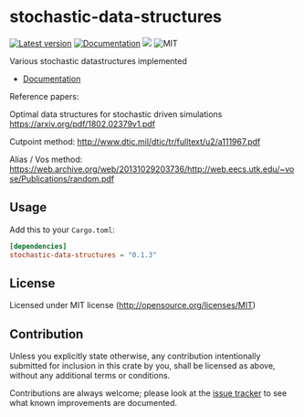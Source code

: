 stochastic-data-structures
=====
[![Latest version](https://img.shields.io/crates/v/stochastic-data-structures.svg)](https://crates.io/crates/stochastic-data-structures)
[![Documentation](https://docs.rs/stochastic-data-structures/badge.svg)](https://docs.rs/stochastic-data-structures)
[![](https://tokei.rs/b1/github/Jasper-Bekkers/stochastic-data-structures)](https://github.com/Jasper-Bekkers/stochastic-data-structures)
![MIT](https://img.shields.io/badge/license-MIT-blue.svg)

Various stochastic datastructures implemented

- [Documentation](https://docs.rs/stochastic-data-structures)

Reference papers:

Optimal data structures for stochastic driven simulations
https://arxiv.org/pdf/1802.02379v1.pdf


Cutpoint method:
http://www.dtic.mil/dtic/tr/fulltext/u2/a111967.pdf

Alias / Vos method:
https://web.archive.org/web/20131029203736/http://web.eecs.utk.edu/~vose/Publications/random.pdf

## Usage

Add this to your `Cargo.toml`:

```toml
[dependencies]
stochastic-data-structures = "0.1.3"
```

## License

Licensed under MIT license (http://opensource.org/licenses/MIT)

## Contribution

Unless you explicitly state otherwise, any contribution intentionally submitted
for inclusion in this crate by you, shall be licensed as above, without any additional terms or conditions.

Contributions are always welcome; please look at the [issue tracker](https://github.com/Jasper-Bekkers/stochastic-data-structures/issues) to see what known improvements are documented.
